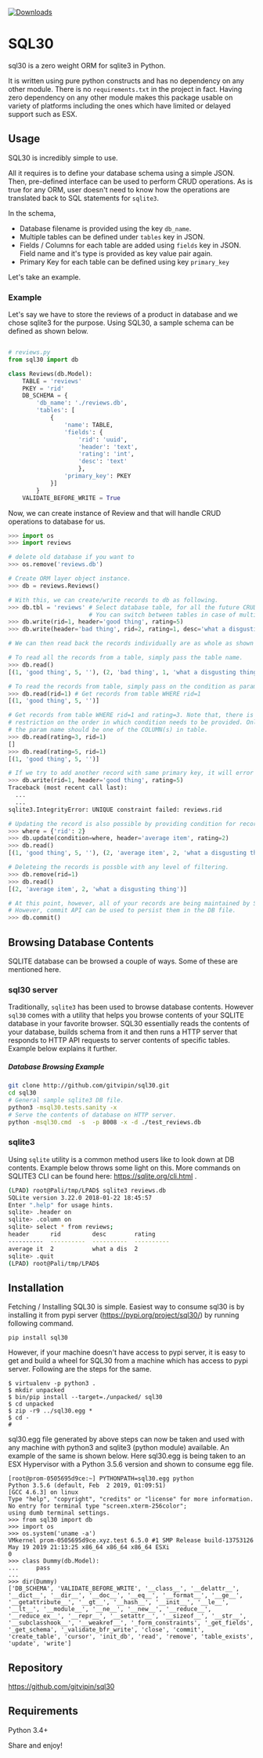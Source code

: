 [![Downloads](https://pepy.tech/badge/sql30)](https://pepy.tech/project/sql30)

# SQL30

sql30 is a zero weight ORM for sqlite3 in Python. 

It is written using pure python constructs and has no dependency on any other module. There is no `requirements.txt` in the project in fact. Having zero dependency on any other module makes this package usable on variety of platforms including the ones which have limited or delayed support such as ESX.


## Usage


SQL30 is incredibly simple to use. 

All it requires is to define your database schema using a simple JSON. Then, pre-defined interface can be used to perform CRUD operations. As is true for any ORM, user doesn't need to know how the operations are translated back to SQL statements for `sqlite3`. 

In the schema,
- Database filename is provided using the key `db_name`.
- Multiple tables can be defined under `tables` key in JSON.
- Fields / Columns for each table are added using `fields` key in JSON. Field name and it's type is provided as key value pair again.
- Primary Key for each table can be defined using key `primary_key`

Let's take an example. 

### Example

Let's say we have to store the reviews of a product in database and we chose sqlite3 for the purpose. Using SQL30, a sample schema can be defined as shown below.


```python

# reviews.py
from sql30 import db

class Reviews(db.Model):
    TABLE = 'reviews'
    PKEY = 'rid'
    DB_SCHEMA = {
        'db_name': './reviews.db',
        'tables': [
            {
                'name': TABLE,
                'fields': {
                    'rid': 'uuid',
                    'header': 'text',
                    'rating': 'int',
                    'desc': 'text'
                    },
                'primary_key': PKEY
            }]
        }
    VALIDATE_BEFORE_WRITE = True

```

Now, we can create instance of Review and that will handle CRUD operations to database for us. 

```python
>>> import os
>>> import reviews

# delete old database if you want to
>>> os.remove('reviews.db')

# Create ORM layer object instance.
>>> db = reviews.Reviews()

# With this, we can create/write records to db as following.
>>> db.tbl = 'reviews' # Select database table, for all the future CRUD operations.
                       # You can switch between tables in case of multiple tables in DB.
>>> db.write(rid=1, header='good thing', rating=5)
>>> db.write(header='bad thing', rid=2, rating=1, desc='what a disgusting thing')

# We can then read back the records individually are as whole as shown below.

# To read all the records from a table, simply pass the table name.
>>> db.read()
[(1, 'good thing', 5, ''), (2, 'bad thing', 1, 'what a disgusting thing')]

# To read the records from table, simply pass on the condition as params.
>>> db.read(rid=1) # Get records from table WHERE rid=1
[(1, 'good thing', 5, '')]

# Get records from table WHERE rid=1 and rating=3. Note that, there is no
# restriction on the order in which condition needs to be provided. Only
# the param name should be one of the COLUMN(s) in table.
>>> db.read(rating=3, rid=1)
[]
>>> db.read(rating=5, rid=1)
[(1, 'good thing', 5, '')]

# If we try to add another record with same primary key, it will error out.
>>> db.write(rid=1, header='good thing', rating=5)
Traceback (most recent call last):
  ...
  ...
sqlite3.IntegrityError: UNIQUE constraint failed: reviews.rid

# Updating the record is also possible by providing condition for records and updated values.
>>> where = {'rid': 2}
>>> db.update(condition=where, header='average item', rating=2)
>>> db.read()
[(1, 'good thing', 5, ''), (2, 'average item', 2, 'what a disgusting thing')]

# Deleteing the records is possble with any level of filtering.
>>> db.remove(rid=1)
>>> db.read()
[(2, 'average item', 2, 'what a disgusting thing')]

# At this point, however, all of your records are being maintained by SQLITE in-memory.
# However, commit API can be used to persist them in the DB file.
>>> db.commit()
```

## Browsing Database Contents

SQLITE database can be browsed a couple of ways. Some of these are mentioned here. 

### sql30 server
Traditionally, `sqlite3` has been used to browse database contents. However `sql30` comes with a utility that helps you browse contents of your SQLITE database in your favorite browser. SQL30 essentially reads the contents of your database, builds schema from it and then runs a HTTP server that responds to HTTP API requests to server contents of specific tables. Example below explains it further.

##### Database Browsing Example

```bash
git clone http://github.com/gitvipin/sql30.git
cd sql30
# General sample sqlite3 DB file.
python3 -msql30.tests.sanity -x
# Serve the contents of database on HTTP server.
python -msql30.cmd  -s  -p 8008 -x -d ./test_reviews.db
```

### sqlite3
Using `sqlite` utility is a common method users like to look down at DB contents. Example below throws some light on this. More commands on SQLITE3 CLI can be found here: https://sqlite.org/cli.html .

```bash
(LPAD) root@Pali/tmp/LPAD$ sqlite3 reviews.db
SQLite version 3.22.0 2018-01-22 18:45:57
Enter ".help" for usage hints.
sqlite> .header on
sqlite> .column on
sqlite> select * from reviews;
header      rid         desc        rating
----------  ----------  ----------  ----------
average it  2           what a dis  2
sqlite> .quit
(LPAD) root@Pali/tmp/LPAD$
```



## Installation

Fetching / Installing SQL30 is simple. Easiest way to consume sql30 is by installing it from pypi server (https://pypi.org/project/sql30/) by running following command. 

```
pip install sql30
```

However, if your machine doesn't have access to pypi server, it is easy to get and build a wheel for SQL30 from a machine which has access to pypi server. 
Following are the steps for the same. 

```
$ virtualenv -p python3 . 
$ mkdir unpacked
$ bin/pip install --target=./unpacked/ sql30
$ cd unpacked
$ zip -r9 ../sql30.egg *
$ cd -
# 
```

sql30.egg file generated by above steps can now be taken and used with any machine with python3 and sqlite3 (python module) available. An example of the same is shown below. Here sql30.egg is being taken to an ESX Hypervisor with a Python 3.5.6 version and shown to consume egg file. 

```
[root@prom-0505695d9ce:~] PYTHONPATH=sql30.egg python
Python 3.5.6 (default, Feb  2 2019, 01:09:51)
[GCC 4.6.3] on linux
Type "help", "copyright", "credits" or "license" for more information.
No entry for terminal type "screen.xterm-256color";
using dumb terminal settings.
>>> from sql30 import db
>>> import os
>>> os.system('uname -a')
VMkernel prom-0505695d9ce.xyz.test 6.5.0 #1 SMP Release build-13753126 May 19 2019 21:13:25 x86_64 x86_64 x86_64 ESXi
0
>>> class Dummy(db.Model):
...     pass
...
>>> dir(Dummy)
['DB_SCHEMA', 'VALIDATE_BEFORE_WRITE', '__class__', '__delattr__', '__dict__', '__dir__', '__doc__', '__eq__', '__format__', '__ge__', '__getattribute__', '__gt__', '__hash__', '__init__', '__le__', '__lt__', '__module__', '__ne__', '__new__', '__reduce__', '__reduce_ex__', '__repr__', '__setattr__', '__sizeof__', '__str__', '__subclasshook__', '__weakref__', '_form_constraints', '_get_fields', '_get_schema', '_validate_bfr_write', 'close', 'commit', 'create_table', 'cursor', 'init_db', 'read', 'remove', 'table_exists', 'update', 'write']
```

## Repository

https://github.com/gitvipin/sql30 


## Requirements

Python 3.4+

Share and enjoy!
